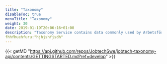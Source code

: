 ```yaml
---
title: "Taxonomy"
disableToc: true
menuTitle: "Taxonomy"
weight: 30
date: 2019-01-19T20:06:16+01:00
description: "Taxonomy Service contains data commonly used by Arbetsförmedlingen. For example you can find all occupation names, all Unemployment Benefit Societies (a-kassor), local groups (SSYK)."
fhhfhuehfuru:"hjhjshfjsdh"
---
```


{{< getMD "https://api.github.com/repos/JobtechSwe/jobtech-taxonomy-api/contents/GETTINGSTARTED.md?ref=develop" >}}





